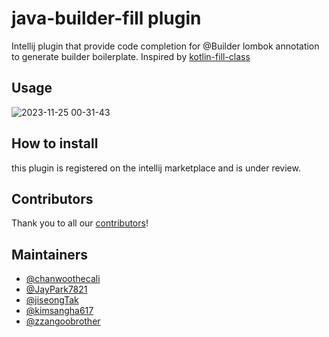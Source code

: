 # java-builder-fill plugin
Intellij plugin that provide code completion for @Builder lombok annotation to generate builder boilerplate.
Inspired by [kotlin-fill-class](https://github.com/suusan2go/kotlin-fill-class)

## Usage
![2023-11-25 00-31-43](https://github.com/Boiler-Craft/java-boiler-craft/assets/98400407/e63c35d4-df8e-4e51-be14-e7b38460856f)

## How to install
this plugin is registered on the intellij marketplace and is under review.

## Contributors
Thank you to all our [contributors](https://https://github.com/HANGHAE-SAM-JO/java-builder-fill/graphs/contributors)!

## Maintainers
- [@chanwoothecali](https://github.com/chanwoothecali)
- [@JayPark7821](https://github.com/JayPark7821)
- [@jiseongTak](https://github.com/jiseongTak)
- [@kimsangha617](https://github.com/kimsangha617)
- [@zzangoobrother](https://github.com/zzangoobrother)